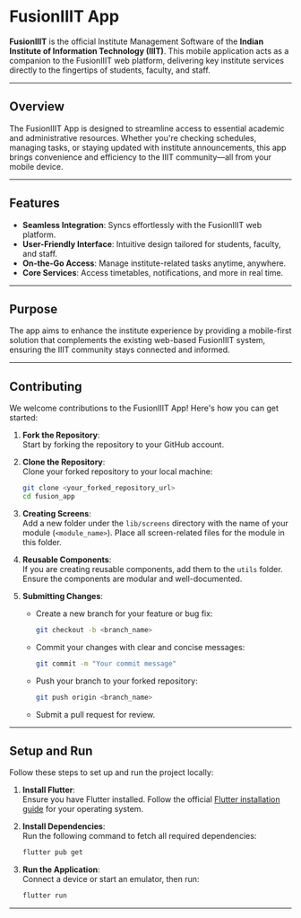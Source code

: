# FusionIIIT App

**FusionIIIT** is the official Institute Management Software of the **Indian Institute of Information Technology (IIIT)**. This mobile application acts as a companion to the FusionIIIT web platform, delivering key institute services directly to the fingertips of students, faculty, and staff.

---

## Overview

The FusionIIIT App is designed to streamline access to essential academic and administrative resources. Whether you're checking schedules, managing tasks, or staying updated with institute announcements, this app brings convenience and efficiency to the IIIT community—all from your mobile device.

---

## Features

- **Seamless Integration**: Syncs effortlessly with the FusionIIIT web platform.
- **User-Friendly Interface**: Intuitive design tailored for students, faculty, and staff.
- **On-the-Go Access**: Manage institute-related tasks anytime, anywhere.
- **Core Services**: Access timetables, notifications, and more in real time.

---

## Purpose

The app aims to enhance the institute experience by providing a mobile-first solution that complements the existing web-based FusionIIIT system, ensuring the IIIT community stays connected and informed.

---

## Contributing

We welcome contributions to the FusionIIIT App! Here's how you can get started:

1. **Fork the Repository**:  
   Start by forking the repository to your GitHub account.

2. **Clone the Repository**:  
   Clone your forked repository to your local machine:  

   ```bash
   git clone <your_forked_repository_url>
   cd fusion_app
   ```

3. **Creating Screens**:  
   Add a new folder under the `lib/screens` directory with the name of your module (`<module_name>`). Place all screen-related files for the module in this folder.

4. **Reusable Components**:  
   If you are creating reusable components, add them to the `utils` folder. Ensure the components are modular and well-documented.

5. **Submitting Changes**:  
   - Create a new branch for your feature or bug fix:  

     ```bash
     git checkout -b <branch_name>
     ```

   - Commit your changes with clear and concise messages:  

     ```bash
     git commit -m "Your commit message"
     ```

   - Push your branch to your forked repository:  

     ```bash
     git push origin <branch_name>
     ```

   - Submit a pull request for review.

---

## Setup and Run

Follow these steps to set up and run the project locally:

1. **Install Flutter**:  
   Ensure you have Flutter installed. Follow the official [Flutter installation guide](https://flutter.dev/docs/get-started/install) for your operating system.

2. **Install Dependencies**:  
   Run the following command to fetch all required dependencies:  

   ```bash
   flutter pub get
   ```

3. **Run the Application**:  
   Connect a device or start an emulator, then run:  

   ```bash
   flutter run
   ```

---
